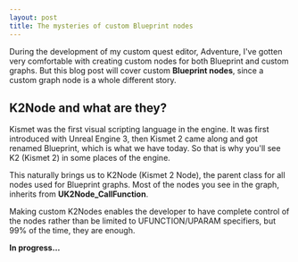 ```yaml
---
layout: post
title: The mysteries of custom Blueprint nodes
---
```


During the development of my custom quest editor, Adventure, I've gotten very comfortable with creating custom nodes for both Blueprint and custom graphs. But this blog post will cover custom **Blueprint nodes**, since a custom graph node is a whole different story.

## K2Node and what are they?

Kismet was the first visual scripting language in the engine. It was first introduced with Unreal Engine 3, then Kismet 2 came along and got renamed Blueprint, which is what we have today. So that is why you'll see K2 (Kismet 2) in some places of the engine. 

This naturally brings us to K2Node (Kismet 2 Node), the parent class for all nodes used for Blueprint graphs. Most of the nodes you see in the graph, inherits from **UK2Node_CallFunction**.

Making custom K2Nodes enables the developer to have complete control of the nodes rather than be limited to UFUNCTION/UPARAM specifiers, but 99% of the time, they are enough.

**In progress...**